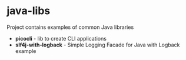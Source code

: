 # java-libs

Project contains examples of common Java libraries

- **picocli** - lib to create CLI applications
- **slf4j-with-logback** - Simple Logging Facade for Java with Logback example